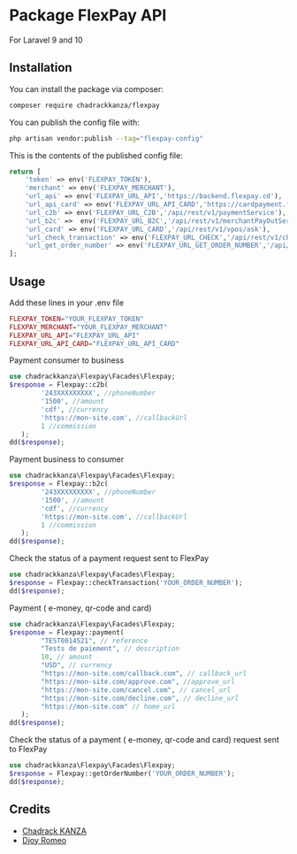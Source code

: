 # Package FlexPay API

For Laravel 9 and 10

## Installation

You can install the package via composer:

```bash
composer require chadrackkanza/flexpay
```



You can publish the config file with:

```bash
php artisan vendor:publish --tag="flexpay-config"
```

This is the contents of the published config file:

```php
return [
    'token' => env('FLEXPAY_TOKEN'),
    'merchant' => env('FLEXPAY_MERCHANT'),
    'url_api' => env('FLEXPAY_URL_API','https://backend.flexpay.cd'),
    'url_api_card' => env('FLEXPAY_URL_API_CARD','https://cardpayment.flexpay.cd'),
    'url_c2b' => env('FLEXPAY_URL_C2B','/api/rest/v1/paymentService'),
    'url_b2c' =>  env('FLEXPAY_URL_B2C','/api/rest/v1/merchantPayOutService'),
    'url_card' => env('FLEXPAY_URL_CARD','/api/rest/v1/vpos/ask'),
    'url_check_transaction' => env('FLEXPAY_URL_CHECK','/api/rest/v1/check'),
    'url_get_order_number' => env('FLEXPAY_URL_GET_ORDER_NUMBER','/api/rest/v1/vpos/orderNumber'),
];
```


## Usage


Add these lines in your .env file

```php
FLEXPAY_TOKEN="YOUR_FLEXPAY_TOKEN"
FLEXPAY_MERCHANT="YOUR_FLEXPAY_MERCHANT"
FLEXPAY_URL_API="FLEXPAY_URL_API"
FLEXPAY_URL_API_CARD="FLEXPAY_URL_API_CARD"
```


Payment consumer to business

```php
use chadrackkanza\Flexpay\Facades\Flexpay;
$response = Flexpay::c2b(
        '243XXXXXXXXX', //phoneNumber
        '1500', //amount
        'cdf', //currency
        'https://mon-site.com', //callbackUrl
        1 //commission
   );
dd($response);
```

Payment business to consumer

```php
use chadrackkanza\Flexpay\Facades\Flexpay;
$response = Flexpay::b2c(
        '243XXXXXXXXX', //phoneNumber
        '1500', //amount
        'cdf', //currency
        'https://mon-site.com', //callbackUrl
        1 //commission
   );
dd($response);
```

Check the status of a payment request sent to FlexPay

```php
use chadrackkanza\Flexpay\Facades\Flexpay;
$response = Flexpay::checkTransaction('YOUR_ORDER_NUMBER');
dd($response);
```

Payment ( e-money, qr-code and card)

```php
use chadrackkanza\Flexpay\Facades\Flexpay;
$response = Flexpay::payment(
        "TEST0014521", // reference
        "Tests de paiement", // description
        10, // amount
        "USD", // currency
        "https://mon-site.com/callback.com", // callback_url
        "https://mon-site.com/approve.com", //approve_url
        "https://mon-site.com/cancel.com", // cancel_url
        "https://mon-site.com/decline.com", // decline_url
        "https://mon-site.com" // home_url
   );
dd($response);
```

Check the status of a payment ( e-money, qr-code and card) request sent to FlexPay

```php
use chadrackkanza\Flexpay\Facades\Flexpay;
$response = Flexpay::getOrderNumber('YOUR_ORDER_NUMBER');
dd($response);
```

## Credits

- [Chadrack KANZA](https://github.com/chadrackkanza)
- [Djoy Romeo](https://github.com/djoyromeo-git/FlexPayService)
